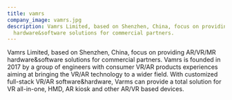 ```yaml
---
title: vamrs
company_image: vamrs.jpg
description: Vamrs Limited, based on Shenzhen, China, focus on providing AR/VR/MR
  hardware&software solutions for commercial partners.
---
```


Vamrs Limited, based on Shenzhen, China, focus on providing AR/VR/MR hardware&software solutions for commercial partners. Vamrs is founded in 2017 by a group of engineers with consumer VR/AR products experiences aiming at bringing the VR/AR technology to a wider field. With customized full-stack VR/AR software&hardware, Varms can provide a total solution for VR all-in-one, HMD, AR kiosk and other AR/VR based devices.
